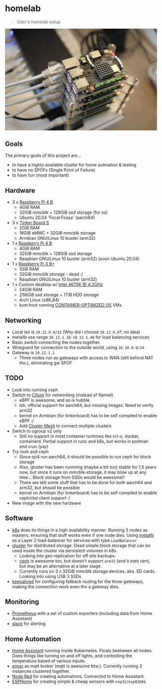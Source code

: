 # homelab

> Odin's homelab setup

![homelab](/media/homelab_1.jpg)

## Goals

The primary goals of this project are...

- to have a highly-available cluster for home autmation & testing
- to have no SPOFs (Single Point of Failure)
- to have fun (most important)

## Hardware

- 3 x [Raspberry Pi 4 B](https://www.raspberrypi.org/products/raspberry-pi-4-model-b/)
  - 4GiB RAM
  - 32GiB mmcblk + 128GiB ssd storage (for os)
  - Ubuntu 20.04 'Focal Fossa' (aarch64)
- 3 x [Tinker Board S](https://www.asus.com/no/Single-Board-Computer/Tinker-Board-S/)
  - 2GiB RAM
  - 16GiB eMMC + 32GiB mmcblk storage
  - Armbian GNU/Linux 10 buster (arm32)
- 1 x [Raspberry Pi 4 B](https://www.raspberrypi.org/products/raspberry-pi-4-model-b/)
  - 4GiB RAM
  - 32GiB mmcblk + 128GiB ssd storage
  - Raspbian GNU/Linux 10 buster (arm32) (soon Ubuntu 20.04)
- 1 x [Raspberry Pi 3 B+](https://www.raspberrypi.org/products/raspberry-pi-3-model-b-plus/)
  - 1GiB RAM
  - 32GiB mmcblk storage - dead :/
  - Raspbian GNU/Linux 10 buster (arm32)
- 1 x Custom desktop w/ [Intel 4670K @ 4.2GHz](https://ark.intel.com/content/www/us/en/ark/products/75048/intel-core-i5-4670k-processor-6m-cache-up-to-3-80-ghz.html)
  - 24GiB RAM
  - 256GiB ssd storage + 1TiB HDD storage
  - Arch Linux (x86_64)
  - kvm host running [CONTAINER-OPTIMIZED OS](https://cloud.google.com/container-optimized-os/) VMs

## Networking

- Local lan is `10.12.0.0/22` (Why did i choose `10.12.0.0`?; no idea)
- metallb use range `10.12.1.10-10.12.1.40` for load balancing services
- Basic switch connecting the nodes together.
- Wireguard for connection to the outside world, using `10.10.0.0/24`
- Gateway is `10.12.1.1`
  - Three nodes run as gateways with access to WAN (still behind NAT tho.), eliminating gw SPOF

## TODO
- Look into running ceph
- Switch to [Cilium](https://cilium.io/) for networking (instead of flannel).
  - eBPF is awesome, and so is hubble
  - Ish. official support for aarch64, but missing images. Need to verify arm32
  - kernel on Armbian (for tinkerboard) has to be self compiled to enable eBPF :/
  - Add [Cluster Mesh](https://cilium.io/blog/2019/03/12/clustermesh/) to connect multiple clusters
- Switch to cgroup v2 only
  - Still no support in  most container runtimes like cri-o, docker, containerd. Partial support in runc and k8s, but works in podman and crun (yay)
- Try rook and ceph
  - Since rpi4 run aarch64, it should be possible to run ceph for block storage
  - Also, gluster has been runnning (maybe a bit too) stable for 1,5 years now, but since it runs on mmcblk-storage, it may blow up at any time... Block storage from SSDs would be awesome!!
  - There are still some stuff that has to be done for both aarch64 and arm32, but _should_ be possible
  - kernel on Armbian (for tinkerboard) has to be self compiled to enable ceph/rbd client support :/
- New image with the new hardware

## Software

- [k8s](https://k8s.io) does its things in a high availability manner. Running 3 nodes as masters, ensuring that stuff works even if one node dies. Using [metallb](https://metallb.universe.tf/) as a Layer 2 load-balancer for services with type `LoadBalancer`
- [gluster](https://www.gluster.org/) for distributed storage. Dead simple block storage that can be used inside the cluster via persistent volumes in k8s.
  - Looking into geo replication for off site backups.
  - [ceph](https://ceph.io/) is awesome too, but doesn't support `arm32` (and it _eats_ ram), but may be an alternative at a later stage.
  - Currently runs on 3 x 32GiB mmcblk storage devices, aka. SD cards. Looking into using USB 3 SSDs
- [keepalived](https://www.keepalived.org/) for configuring fallback routing for the three gateways, making the connection work even tho a gateway dies.

## Monitoring

- [Prometheus](https://prometheus.io/) with a set of custom exporters (including data from Home Assistant)
- [slack](https://slack.com) for alerting

## Home Automation

- [Home Assistant](https://www.home-assistant.io/) running inside Kubernetes. Floats beetween all nodes. Does things like turning on and off lights, and controlling the temperature based of various inputs.
- [emqx](https://github.com/emqx/emqx) as mqtt broker (mqtt is awesome btw.). Currently running 3 instances clustered together.
- [Node Red](https://nodered.org/) for creating automations. Connected to Home Assistant.
- [ESPHome](https://esphome.io) for creating simple & cheap sensors with `esp32/esp8266`s
